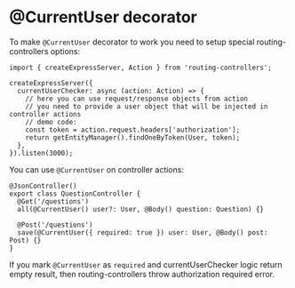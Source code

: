 # @CurrentUser decorator

To make `@CurrentUser` decorator to work you need to setup special routing-controllers options:

```
import { createExpressServer, Action } from 'routing-controllers';

createExpressServer({
  currentUserChecker: async (action: Action) => {
    // here you can use request/response objects from action
    // you need to provide a user object that will be injected in controller actions
    // demo code:
    const token = action.request.headers['authorization'];
    return getEntityManager().findOneByToken(User, token);
  },
}).listen(3000);
```

You can use `@CurrentUser` on controller actions:

```
@JsonController()
export class QuestionController {
  @Get('/questions')
  all(@CurrentUser() user?: User, @Body() question: Question) {}

  @Post('/questions')
  save(@CurrentUser({ required: true }) user: User, @Body() post: Post) {}
}
```

If you mark `@CurrentUser` as `required` and currentUserChecker logic return empty result, then routing-controllers throw authorization required error.
